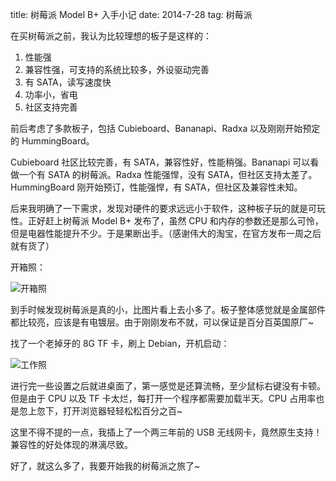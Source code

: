 title: 树莓派 Model B+ 入手小记
date: 2014-7-28
tag: 树莓派

在买树莓派之前，我认为比较理想的板子是这样的：

1. 性能强
2. 兼容性强，可支持的系统比较多，外设驱动完善
3. 有 SATA，读写速度快
4. 功率小，省电
5. 社区支持完善

前后考虑了多款板子，包括 Cubieboard、Bananapi、Radxa 以及刚刚开始预定的 HummingBoard。

Cubieboard 社区比较完善，有 SATA，兼容性好，性能稍强。Bananapi 可以看做一个有 SATA 的树莓派。Radxa 性能强悍，没有 SATA，但社区支持太差了。HummingBoard 刚开始预订，性能强悍，有 SATA，但社区及兼容性未知。

后来我明确了一下需求，发现对硬件的要求远远小于软件，这种板子玩的就是可玩性。正好赶上树莓派 Model B+ 发布了，虽然 CPU 和内存的参数还是那么可怜，但是电器性能提升不少。于是果断出手。（感谢伟大的淘宝，在官方发布一周之后就有货了）

开箱照：

![开箱照](http://zorro-blog.qiniudn.com/IMG_0735.JPG)

到手时候发现树莓派是真的小，比图片看上去小多了。板子整体感觉就是金属部件都比较亮，应该是有电镀层。由于刚刚发布不就，可以保证是百分百英国原厂~

找了一个老掉牙的 8G TF 卡，刷上 Debian，开机启动：

![工作照](http://zorro-blog.qiniudn.com/IMG_0737.JPG)

进行完一些设置之后就进桌面了，第一感觉是还算流畅，至少鼠标右键没有卡顿。但是由于 CPU 以及 TF 卡太烂，每打开一个程序都需要加载半天。CPU 占用率也是忽上忽下，打开浏览器轻轻松松百分之百~

这里不得不提的一点，我插上了一个两三年前的 USB 无线网卡，竟然原生支持！兼容性的好处体现的淋漓尽致。

好了，就这么多了，我要开始我的树莓派之旅了~